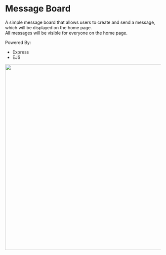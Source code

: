 # Message Board

A simple message board that allows users to create and send a message, which will be displayed on the home page. <br>
All messages will be visible for everyone on the home page. <br>

Powered By:
<ul>
  <li>Express</li>
  <li>EJS</li>
</ul>

<img src="https://user-images.githubusercontent.com/88147891/178800012-029d1d70-4ab1-46d3-8883-51060f026f80.png" width="1000" height="600" />
